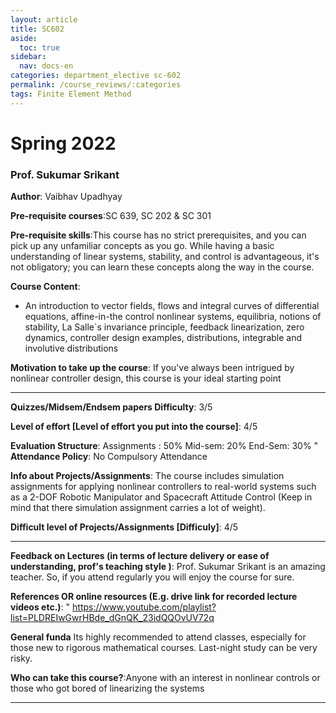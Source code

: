 ```yaml
---
layout: article
title: SC602
aside:
  toc: true
sidebar:
  nav: docs-en
categories: department_elective sc-602
permalink: /course_reviews/:categories
tags: Finite Element Method
---
```


# Spring 2022
### Prof. Sukumar Srikant

**Author**: Vaibhav Upadhyay

**Pre-requisite courses**:SC 639, SC 202 & SC 301 

**Pre-requisite skills**:This course has no strict prerequisites, and you can pick up any unfamiliar concepts as you go.  While having a basic understanding of linear systems, stability, and control is advantageous, it's not obligatory; you can learn these concepts along the way in the course.

**Course Content**: 
* An introduction to vector fields, flows and integral curves of differential equations, affine-in-the control nonlinear systems, equilibria, notions of stability, La Salle`s invariance principle, feedback linearization, zero dynamics, controller design examples, distributions, integrable and involutive distributions


**Motivation to take up the course**:  If you've always been intrigued by nonlinear controller design, this course is your ideal starting point

---
**Quizzes/Midsem/Endsem papers Difficulty**: 3/5

**Level of effort  [Level of effort you put into the course]**: 4/5

**Evaluation Structure**:
Assignments : 50%
Mid-sem: 20% 
End-Sem: 30% "
**Attendance Policy**: 
No Compulsory Attendance 

**Info about Projects/Assignments**: The course includes simulation assignments for applying nonlinear controllers to real-world systems such as a 2-DOF Robotic Manipulator and Spacecraft Attitude Control (Keep in mind that there simulation assignment carries a lot of weight).

**Difficult level of Projects/Assignments [Difficuly]**: 4/5

---

**Feedback on Lectures (in terms of lecture delivery or ease of understanding, prof's teaching style )**: Prof. Sukumar Srikant is an amazing teacher. So, if you attend regularly you will enjoy the course for sure.

**References OR online resources (E.g.  drive link for recorded lecture videos etc.)**: "
 https://www.youtube.com/playlist?list=PLDREIwGwrHBde_dGnQK_23idQQOvUV72q

**General funda** Its highly recommended to attend classes, especially for those new to rigorous mathematical courses. Last-night study can be very risky.

**Who can take this course?**:Anyone with an interest in nonlinear controls or those who got bored of linearizing the systems

---
